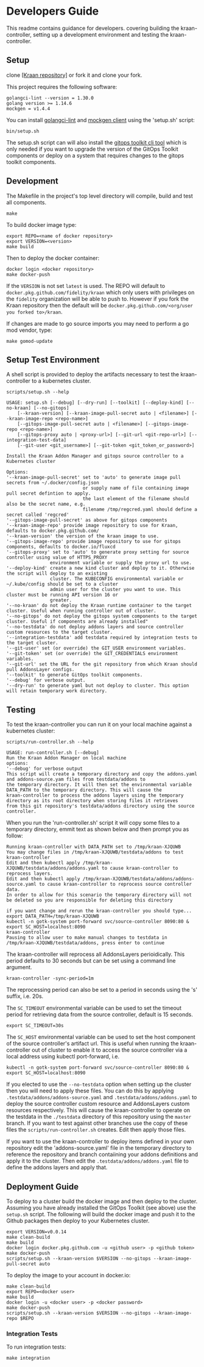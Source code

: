 # Developers Guide

This readme contains guidance for developers. covering building the kraan-controller, setting up a development environment and testing the kraan-controller.

## Setup

clone [[Kraan repository]](https://github.com/fidelity/kraan) or fork it and clone your fork. 

This project requires the following software:

    golangci-lint --version = 1.30.0
    golang version >= 1.14.6
    mockgen = v1.4.4

You can install [golangci-lint](https://github.com/golangci/golangci-lint) and [mockgen client](https://github.com/golang/mock) using the 'setup.sh' script:

    bin/setup.sh

The setup.sh script can will also install the [gitops toolkit cli tool](https://toolkit.fluxcd.io/) which is only needed if you want to upgrade the version of the GitOps Toolkit components or deploy on a system that requires changes to the gitops toolkit components.

## Development

The Makefile in the project's top level directory will compile, build and test all components.

    make

To build docker image type:

    export REPO=<name of docker repository>
    export VERSION=<version>
    make build

Then to deploy the docker container:

    docker login <docker repository>
    make docker-push

If the `VERSION` is not set `latest` is used. The REPO will default to `docker.pkg.github.com/fidelity/kraan` which only users with privileges on the `fidelity` organization will be able to push to. However if you fork the Kraan repository then the default will be `docker.pkg.github.com/<org/user you forked to>/kraan`.

If changes are made to go source imports you may need to perform a go mod vendor, type:

    make gomod-update

## Setup Test Environment

A shell script is provided to deploy the artifacts necessary to test the kraan-controller to a kubernetes cluster.

    scripts/setup.sh --help

    USAGE: setup.sh [--debug] [--dry-run] [--toolkit] [--deploy-kind] [--no-kraan] [--no-gitops]
        [--kraan-version] [--kraan-image-pull-secret auto | <filename>] [--kraan-image-repo <repo-name>]
        [--gitops-image-pull-secret auto | <filename>] [--gitops-image-repo <repo-name>]
        [--gitops-proxy auto | <proxy-url>] [--git-url <git-repo-url>] [--integration-test-data]
        [--git-user <git_username>] [--git-token <git_token_or_password>]

    Install the Kraan Addon Manager and gitops source controller to a Kubernetes cluster

    Options:
    '--kraan-image-pull-secret' set to 'auto' to generate image pull secrets from ~/.docker/config.json
                                or supply name of file containing image pull secret defintion to apply.
                                the last element of the filename should also be the secret name, e.g.
                                filename /tmp/regcred.yaml should define a secret called 'regcred'
    '--gitops-image-pull-secret' as above for gitops components
    '--kraan-image-repo' provide image repository to use for Kraan, defaults to docker.pkg.github.com/
    '--kraan-version' the version of the kraan image to use.
    '--gitops-image-repo' provide image repository to use for gitops components, defaults to docker.io/fluxcd
    '--gitops-proxy' set to 'auto' to generate proxy setting for source controller using value of HTTPS_PROXY 
                    environment variable or supply the proxy url to use.
    '--deploy-kind' create a new kind cluster and deploy to it. Otherwise the script will deploy to an existing 
                    cluster. The KUBECONFIG environmental variable or ~/.kube/config should be set to a cluster 
                    admin user for the cluster you want to use. This cluster must be running API version 16 or 
                    greater.
    '--no-kraan' do not deploy the Kraan runtime container to the target cluster. Useful when running controller out of cluster.
    '--no-gitops' do not deploy the gitops system components to the target cluster. Useful if components are already installed"
    '--no-testdata' do not deploy addons layers and source controller custom resources to the target cluster.
    '--integration-testdata' add testdata required by integration tests to the target cluster.
    '--git-user' set (or override) the GIT_USER environment variables.
    '--git-token' set (or override) the GIT_CREDENTIALS environment variables.
    '--git-url' set the URL for the git repository from which Kraan should pull AddonsLayer configs.
    '--toolkit' to generate GitOps toolkit components.
    '--debug' for verbose output.
    '--dry-run' to generate yaml but not deploy to cluster. This option will retain temporary work directory.


## Testing

To test the kraan-controller you can run it on your local machine against a kubernetes cluster:

    scripts/run-controller.sh --help

    USAGE: run-controller.sh [--debug]
    Run the Kraan Addon Manager on local machine
    options:
    '--debug' for verbose output
    This script will create a temporary directory and copy the addons.yaml and addons-source.yam files from testdata/addons to
    the temporary directory. It will then set the environmental variable DATA_PATH to the temporary directory. This will cause the
    kraan-controller to process the addons layers using the temporary directory as its root directory when storing files it retrieves
    from this git repository's testdata/addons directory using the source controller.

When you run the 'run-controller.sh' script it will copy some files to a temporary directory, emmit text as shown below and then prompt you as follow:

    Running kraan-controller with DATA_PATH set to /tmp/kraan-XJQUWB
    You may change files in /tmp/kraan-XJQUWB/testdata/addons to test kraan-controller
    Edit and then kubectl apply /tmp/kraan-XJQUWB/testdata/addons/addons.yaml to cause kraan-controller to reprocess layers.
    Edit and then kubectl apply /tmp/kraan-XJQUWB/testdata/addons/addons-source.yaml to cause kraan-controller to reprocess source controller data.
    In order to allow for this scenario the temporary directory will not be deleted so you are responsible for deleting this directory

    if you want change and rerun the kraan-controller you should type...
    export DATA_PATH=/tmp/kraan-XJQUWB
    kubectl -n gotk-system port-forward svc/source-controller 8090:80 &
    export SC_HOST=localhost:8090
    kraan-controller
    Pausing to allow user to make manual changes to testdata in /tmp/kraan-XJQUWB/testdata/addons, press enter to continue

The kraan-controller will reprocess all AddonsLayers perioidically. This period defaults to 30 seconds but can be set using a command line argument.

    kraan-controller -sync-period=1m

The reprocessing period can also be set to a period in seconds using the 's' suffix, i.e. 20s.

The `SC_TIMEOUT` environmental variable can be used to set the timeout period for retrieving data from the source controller, default is 15 seconds.

    export SC_TIMEOUT=30s

The `SC_HOST` environmental variable can be used to set the host component of the source controller's artifact url. This is useful when running the kraan-controller out of cluster to enable it to access the source controller via a local address using kubectl port-forward, i.e.

    kubectl -n gotk-system port-forward svc/source-controller 8090:80 &
	export SC_HOST=localhost:8090

If you elected to use the `--no-testdata` option when setting up the cluster then you will need to apply these files. You can do this by applying `.testdata/addons/addons-source.yaml` and `.testdata/addons/addons.yaml` to deploy the source controller custom resource and AddonsLayers custom resources respectively. This will cause the kraan-controller to operate on the testdata in the `./testdata` directory of this repository using the `master` branch. If you want to test against other branches use the copy of these files the `scripts/run-controller.sh` creates. Edit then apply those files.

If you want to use the kraan-controller to deploy items defined in your own repository edit the 'addons-source.yaml' file in the temporary directory to reference the repository and branch contaiining your addons definitions and apply it to the cluster. Then edit the `.testdata/addons/addons.yaml` file to define the addons layers and apply that.

## Deployment Guide

To deploy to a cluster build the docker image and then deploy to the cluster. Assuming you have already installed the GitOps Toolkit (see above) use the `setup.sh` script. The following will build the docker image and push it to the Github packages then deploy to your Kubernetes cluster.
    
    export VERSION=v0.0.14
    make clean-build
    make build
    docker login docker.pkg.github.com -u <github user> -p <github token>
    make docker-push
    scripts/setup.sh --kraan-version $VERSION --no-gitops --kraan-image-pull-secret auto

To deploy the image to your account in docker.io:

    make clean-build
    export REPO=<docker user>
    make build
    docker login -u <docker user> -p <docker password>
    make docker-push
    scripts/setup.sh --kraan-version $VERSION --no-gitops --kraan-image-repo $REPO

### Integration Tests

To run integration tests:

    make integration


